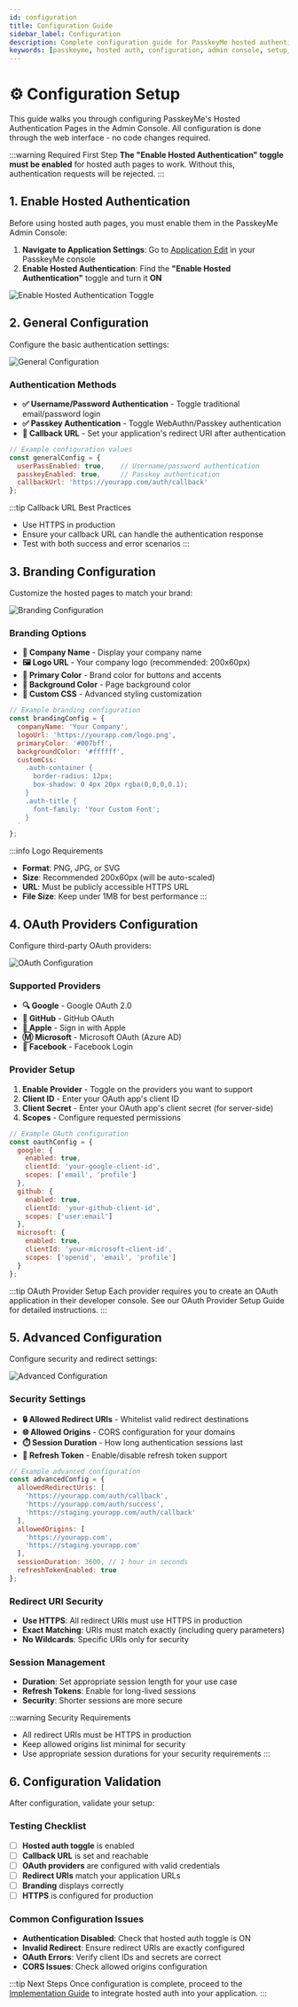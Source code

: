 ```yaml
---
id: configuration
title: Configuration Guide
sidebar_label: Configuration
description: Complete configuration guide for PasskeyMe hosted authentication pages in the Admin Console
keywords: [passkeyme, hosted auth, configuration, admin console, setup, oauth, branding]
---
```


# ⚙️ **Configuration Setup**

This guide walks you through configuring PasskeyMe's Hosted Authentication Pages in the Admin Console. All configuration is done through the web interface - no code changes required.

:::warning Required First Step
**The "Enable Hosted Authentication" toggle must be enabled** for hosted auth pages to work. Without this, authentication requests will be rejected.
:::

## **1. Enable Hosted Authentication**

Before using hosted auth pages, you must enable them in the PasskeyMe Admin Console:

1. **Navigate to Application Settings**: Go to [Application Edit](https://passkeyme.com/application/edit) in your PasskeyMe console
2. **Enable Hosted Authentication**: Find the **"Enable Hosted Authentication"** toggle and turn it **ON**

![Enable Hosted Authentication Toggle](/img/hosted_config/hosted_auth_config_general.png)

## **2. General Configuration**

Configure the basic authentication settings:

![General Configuration](/img/hosted_config/hosted_auth_config_general.png)

### **Authentication Methods**
- **✅ Username/Password Authentication** - Toggle traditional email/password login
- **✅ Passkey Authentication** - Toggle WebAuthn/Passkey authentication
- **📝 Callback URL** - Set your application's redirect URI after authentication

```javascript
// Example configuration values
const generalConfig = {
  userPassEnabled: true,    // Username/password authentication
  passkeyEnabled: true,     // Passkey authentication
  callbackUrl: 'https://yourapp.com/auth/callback'
};
```

:::tip Callback URL Best Practices
- Use HTTPS in production
- Ensure your callback URL can handle the authentication response
- Test with both success and error scenarios
:::

## **3. Branding Configuration**

Customize the hosted pages to match your brand:

![Branding Configuration](/img/hosted_config/hosted_auth_config_branding.png)

### **Branding Options**
- **🏢 Company Name** - Display your company name
- **🖼️ Logo URL** - Your company logo (recommended: 200x60px)
- **🎨 Primary Color** - Brand color for buttons and accents
- **🌈 Background Color** - Page background color
- **📝 Custom CSS** - Advanced styling customization

```javascript
// Example branding configuration
const brandingConfig = {
  companyName: 'Your Company',
  logoUrl: 'https://yourapp.com/logo.png',
  primaryColor: '#007bff',
  backgroundColor: '#ffffff',
  customCss: `
    .auth-container {
      border-radius: 12px;
      box-shadow: 0 4px 20px rgba(0,0,0,0.1);
    }
    .auth-title {
      font-family: 'Your Custom Font';
    }
  `
};
```

:::info Logo Requirements
- **Format**: PNG, JPG, or SVG
- **Size**: Recommended 200x60px (will be auto-scaled)
- **URL**: Must be publicly accessible HTTPS URL
- **File Size**: Keep under 1MB for best performance
:::

## **4. OAuth Providers Configuration**

Configure third-party OAuth providers:

![OAuth Configuration](/img/hosted_config/hosted_auth_config_oauth.png)

### **Supported Providers**
- **🔍 Google** - Google OAuth 2.0
- **🐙 GitHub** - GitHub OAuth
- **🍎 Apple** - Sign in with Apple
- **Ⓜ️ Microsoft** - Microsoft OAuth (Azure AD)
- **📘 Facebook** - Facebook Login

### **Provider Setup**
1. **Enable Provider** - Toggle on the providers you want to support
2. **Client ID** - Enter your OAuth app's client ID
3. **Client Secret** - Enter your OAuth app's client secret (for server-side)
4. **Scopes** - Configure requested permissions

```javascript
// Example OAuth configuration
const oauthConfig = {
  google: {
    enabled: true,
    clientId: 'your-google-client-id',
    scopes: ['email', 'profile']
  },
  github: {
    enabled: true,
    clientId: 'your-github-client-id',
    scopes: ['user:email']
  },
  microsoft: {
    enabled: true,
    clientId: 'your-microsoft-client-id',
    scopes: ['openid', 'email', 'profile']
  }
};
```

:::tip OAuth Provider Setup
Each provider requires you to create an OAuth application in their developer console. See our OAuth Provider Setup Guide for detailed instructions.
:::

## **5. Advanced Configuration**

Configure security and redirect settings:

![Advanced Configuration](/img/hosted_config/hosted_auth_config_advanced.png)

### **Security Settings**
- **🔒 Allowed Redirect URIs** - Whitelist valid redirect destinations
- **🌐 Allowed Origins** - CORS configuration for your domains
- **⏱️ Session Duration** - How long authentication sessions last
- **🔄 Refresh Token** - Enable/disable refresh token support

```javascript
// Example advanced configuration
const advancedConfig = {
  allowedRedirectUris: [
    'https://yourapp.com/auth/callback',
    'https://yourapp.com/auth/success',
    'https://staging.yourapp.com/auth/callback'
  ],
  allowedOrigins: [
    'https://yourapp.com',
    'https://staging.yourapp.com'
  ],
  sessionDuration: 3600, // 1 hour in seconds
  refreshTokenEnabled: true
};
```

### **Redirect URI Security**
- **Use HTTPS**: All redirect URIs must use HTTPS in production
- **Exact Matching**: URIs must match exactly (including query parameters)
- **No Wildcards**: Specific URIs only for security

### **Session Management**
- **Duration**: Set appropriate session length for your use case
- **Refresh Tokens**: Enable for long-lived sessions
- **Security**: Shorter sessions are more secure

:::warning Security Requirements
- All redirect URIs must be HTTPS in production
- Keep allowed origins list minimal for security
- Use appropriate session durations for your security requirements
:::

## **6. Configuration Validation**

After configuration, validate your setup:

### **Testing Checklist**
- [ ] **Hosted auth toggle** is enabled
- [ ] **Callback URL** is set and reachable
- [ ] **OAuth providers** are configured with valid credentials
- [ ] **Redirect URIs** match your application URLs
- [ ] **Branding** displays correctly
- [ ] **HTTPS** is configured for production

### **Common Configuration Issues**
- **Authentication Disabled**: Check that hosted auth toggle is ON
- **Invalid Redirect**: Ensure redirect URIs are exactly configured
- **OAuth Errors**: Verify client IDs and secrets are correct
- **CORS Issues**: Check allowed origins configuration

:::tip Next Steps
Once configuration is complete, proceed to the [Implementation Guide](/docs/hosted-auth/implementation) to integrate hosted auth into your application.
:::
